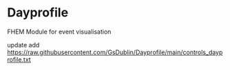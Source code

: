 # Dayprofile
FHEM Module for event visualisation

update add https://raw.githubusercontent.com/GsDublin/Dayprofile/main/controls_dayprofile.txt
